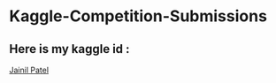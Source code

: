 # Kaggle-Competition-Submissions
## Here is my kaggle id : 
[Jainil Patel](https://www.kaggle.com/jainilspatel)
